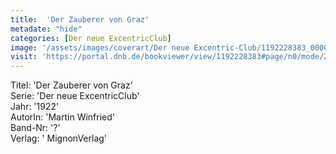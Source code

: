 ```yaml
---
title:  'Der Zauberer von Graz'
metadate: "hide"
categories: [Der neue ExcentricClub]
image: '/assets/images/coverart/Der neue Excentric-Club/1192228383_00000010.jpg'
visit: 'https://portal.dnb.de/bookviewer/view/1192228383#page/n0/mode/2up'
---
```

Titel: 'Der Zauberer von Graz' <br>
Serie: 'Der neue ExcentricClub' <br>
Jahr: '1922' <br>
AutorIn: 'Martin Winfried' <br>
Band-Nr: '?' <br>
Verlag: ' MignonVerlag'